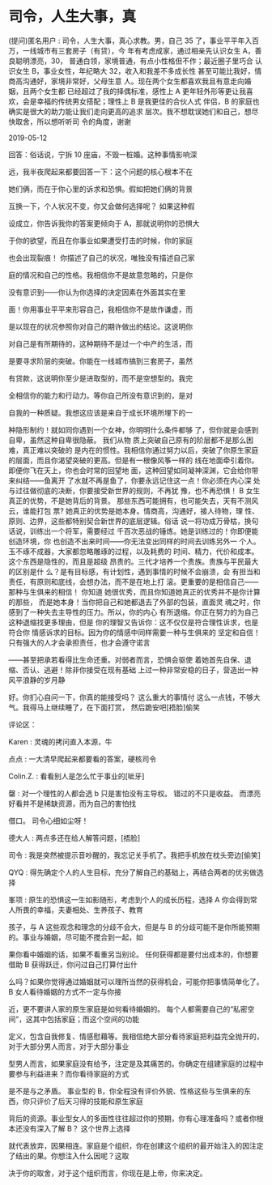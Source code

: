 # 司令，人生大事，真

(提问)匿名用户 : 司令，人生大事，真心求教。男，自己 35 了，事业平平年入百万，一线城市有三套房子（有贷），今 年有考虑成家，通过相亲先认识女生 A，善良聪明漂亮，30， 普通白领，家境普通，有点小性格但不作；最近圈子里巧合 认识女生 B，事业女性，年纪略大 32，收入和我差不多成长性 甚至可能比我好，情商高沟通好，家境非常好，父母生意 人。现在两个女生都喜欢我且有意走向婚姻，且两个女生都 已经超过了我的择偶标准，感性上 A 更年轻外形等更让我喜 欢，会是幸福的传统男女搭配；理性上 B 是我更佳的合伙人式 伴侣，B 的家庭也确实是很大的助力能让我们走向更高的追求 层次。我不想耽误她们和自己，想尽快取舍，所以想听听司 令的角度，谢谢

2019-05-12

回答：俗话说，宁拆 10 座庙，不毁一桩婚。这种事情影响深

远，我半夜爬起来都要回答一下：这个问题的核心根本不在

她们俩，而在于你心里的诉求和恐惧。假如把她们俩的背景

互换一下，个人状况不变，你又会做何选择呢？ 如果这种假

设成立，你告诉我你的答案更倾向于 A，那就说明你的恐惧大

于你的欲望，而且在你事业如果遭受打击的时候，你的家庭

也会出现裂痕！ 你描述了自己的状况，唯独没有描述自己家

庭的情况和自己的性格。我相信你不是故意忽略的，只是你

没有意识到——你认为你选择的决定因素在外面其实在里

面！你用事业平平来形容自己，我相信你不是故作谦虚，而

是以现在的状况参照你对自己的期许做出的结论。这说明你

对自己是有所期待的，这种期待不是过一个中产的生活，而

是要寻求阶层的突破。你能在一线城市搞到三套房子，虽然

有贷款，这说明你至少是进取型的，而不是空想型的。我完

全相信你的能力和行动力。等你自己所没有意识到的，是对

自我的一种质疑。我想这应该是来自于成长环境所埋下的一

种隐形制约！就如同你遇到一个女神，你明明什么条件都够 了，但你就是会感到自卑，虽然这种自卑很隐蔽。 我们从物 质上突破自己原有的阶层都不是那么困难，真正难以突破的 是内在的惯性。我相信你通过努力以后，突破了你原生家庭 的层面，而且你渴望突破的更高。但是有一根像风筝一样的 线在地面牵引着你。即便你飞在天上，你也会时常的回望地 面，这种回望如同凝神深渊，它会给你带来纠结——鱼离开 了水就不再是鱼了，你要永远记住这一点！你必须在内心深 处与过往做彻底的决断，你要接受新世界的规则，不再犹 豫，也不再恐惧！ B 女生真正的优势，不是她背后的背景。 那些东西可能拥有，也可能失去，天有不测风云，谁能打包 票? 她真正的优势是她本身。情商高，沟通好，接人待物，理 性、原则、边界，这些都特别契合新世界的底层逻辑。俗话 说一将功成万骨枯，换句话说，训练出一个将军，需要经过 千百次恶战的锤炼。她是训练过的！你即便能创造环境，你 也创造不出来时间——你无法变出同样的时间去训练另外一 个人。玉不琢不成器，大家都忽略雕琢的过程，以及耗费的 时间、精力，代价和成本。这个东西是隐性的，而且是超级 昂贵的。三代才培养一个贵族。贵族与平民最大的区别是什 么？是有目标感，有计划性，遇到事情的时候不会崩溃，会 有担当和责任，有原则和底线，会想办法，而不是在地上打 滚。更重要的是相信自己——那种与生俱来的相信！ 你知道 她很优秀，而且你知道她真正的优秀并不是你计算的那些， 而是她本身！当你把自己和她都退去了外部的包装，直面灵 魂之时，你感到了一种失去主导性的压力。所以，你的内心 有所退缩。你正在努力的为自己这种退缩找更多理由，但是 你的理智又告诉你：这不仅仅是符合理性诉求，也是符合你 情感诉求的目标。因为你的情感中同样需要一种与生俱来的 坚定和自信！只有强大的人才会承担责任，也才会遵守诺言

——甚至把承若看得比生命还重。对弱者而言，恐惧会驱使 着她首先自保、退缩、否认、逃避！除非你接受在现有基础 上过一种非常安稳的日子，营造出一种风平浪静的岁月静

好。你扪心自问一下，你真的能接受吗？ 这么重大的事情付 这么一点钱，不够大气。我得马上继续睡了，在下面打赏， 然后跪安吧[捂脸]偷笑

评论区：

Karen : 灵魂的拷问直入本源，牛

点点 : 一大清早爬起来都要看的答案，硬核司令

Colin.Z. : 看看别人是怎么忙于事业的[呲牙]

罄 : 对一个理性的人都会选 b 只是害怕没有主导权。 错过的不只是收益。 而漂亮好看并不是稀缺资源，而为自己的害怕找

借口。 司令心细如尘呀！

德大人 : 两点多还在给人解答问题，[捂脸]

司令 : 我是突然被提示音吵醒的，我忘记关手机了。我把手机放在枕头旁边[偷笑]

QYQ : 得先确定个人的人生目标，充分了解自己的基础上，再结合两者的优劣做选择

峯项 : 原生的恐惧这一生如影随形，考虑到个人的成长历程，选择 A 你会得到常人所畏的幸福，夫妻相处、生养孩子、教育

孩子，与 A 这些观念和理念的分歧不会大，但是与 B 的分歧可能不是你所能预期的。事业与婚姻，尽可能不搅合到一起，如

果你看中婚姻的话，如果不看重另当别论。 任何获得都是要付出成本的，你想要借助 B 获得跃迁，你问过自己打算付出什

么吗？如果你觉得通过婚姻就可以理所当然的获得机会，可能你把事情简单化了。B 女人看待婚姻的方式不一定与你接

近，更不要讲人家的原生家庭是如何看待婚姻的。 每个人都需要自己的“私密空间”，这其中包括家庭；而这个空间的功能

定义，包含自我修复、情感慰藉等。我相信绝大部分看待家庭把利益完全抛开的，对于大部分男人而言，对于大部分事业

型男人而言，如果家庭没有给予，注定是及其痛苦的。你确定在组建家庭的过程中要参与利益进来？而你看待家庭的方式

是不是与之矛盾。 事业型的 B，你全程没有评价外貌、性格这些与生俱来的东西，你只评价了后天习得的技能和原生家庭

背后的资源。事业型女人的多面性往往超过你的预期，你有心理准备吗？或者你根本还没有深入了解 B？ 这个世界上选择

就代表放弃，因果相连。家庭是个组织，你在创建这个组织的最开始注入的因注定了结出的果。你想注入什么因呢？这取

决于你的取舍，对于这个组织而言，你现在是上帝，你来决定。